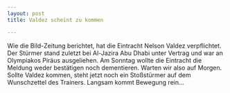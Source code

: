 ```yaml
---
layout: post
title: Valdez scheint zu kommen

---
```


Wie die Bild-Zeitung berichtet, hat die Eintracht Nelson Valdez verpflichtet. Der Stürmer stand zuletzt bei Al-Jazira Abu Dhabi unter Vertrag und war an Olympiakos Piräus ausgeliehen. Am Sonntag wollte die Eintracht die Meldung weder bestätigen noch dementieren. Warten wir also auf Morgen. Sollte Valdez kommen, steht jetzt noch ein Stoßstürmer auf dem Wunschzettel des Trainers. Langsam kommt Bewegung rein...


